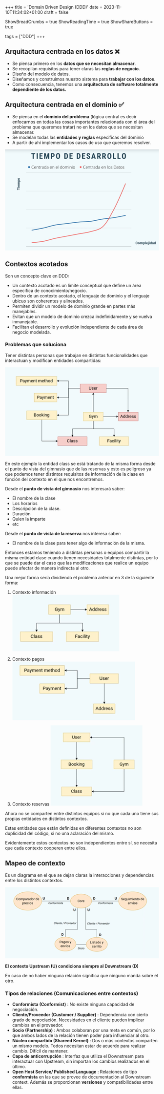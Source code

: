 +++
title = 'Domain Driven Design (DDD)'
date = 2023-11-10T11:34:02+01:00
draft = false

ShowBreadCrumbs = true
ShowReadingTime = true
ShowShareButtons = true

tags = ["DDD"]
+++

## Arquitactura centrada en los datos ❌

- Se piensa primero en los **datos que se necesitan almacenar**.
- Se recopilan requisitos para tener claras las **reglas de negocio**.
- Diseño del modelo de datos.
- Diseñamos y construimos nuestro sistema para **trabajar con los datos.**
- Como consecuencia, tenemos una **arquitectura de software totalmente dependiente de los datos.**

## Arquitectura centrada en el dominio ✅

- Se piensa en el **dominio del problema** (lógica central es decir enfocarnos en todas las cosas importantes relacionada con el área del problema que queremos tratar) no en los datos que se necesitan almacenar.
- Se modelan todas las **entidades y reglas** especificas del dominio
- A partir de ahí implementar los casos de uso que queremos resolver.

![DDD](../../images/DDD.png)

## Contextos acotados

Son un concepto clave en DDD:

- Un contexto acotado es un límite conceptual que define un área especifica de conocimiento/negocio.
- Dentro de un contexto acotado, el lenguaje de dominio y el lenguaje ubicuo son coherentes y alineados.
- Permiten dividir un modelo de dominio grande en partes más manejables.
- Evitan que un modelo de dominio crezca indefinidamente y se vuelva inmanejable.
- Facilitan el desarrollo y evolución independiente de cada área de negocio modelada.

### Problemas que soluciona

Tener distintas personas que trabajan en distintas funcionalidades que interactuan y modifican entidades compartidas:

![Diagrama-DDD](../../images/DDD-diagrama.png)

En este ejemplo la entidad class se está tratando de la misma forma desde el punto de vista del gimnasio que de las reservas y esto es peligroso ya que podemos tener distintos requisitos de información de la clase en función del contexto en el que nos encontremos.

Desde el **punto de vista del gimnasio** nos interesará saber:

- El nombre de la clase
- Los horarios
- Descripción de la clase.
- Duración
- Quien la imparte
- etc

Desde el **punto de vista de la reserva** nos interesa saber:

- El nombre de la clase para tener algo de información de la misma.

Entonces estamos teniendo a distintas personas o equipos compartir la misma entidad clase cuando tienen necesidades totalmente distintas, por lo que se puede dar el caso que las modificaciones que realice un equipo puede afectar de manera indirecta al otro.

Una mejor forma sería dividiendo el problema anterior en 3 de la siguiente forma:

1. Contexto información
![DDD-info](../../images/DDD-info.png)

2. Contexto pagos
![DDD-pagos](../../images/DDD-pagos.png)

3. Contexto reservas
![DDD-reservas](../../images/DDD-reservas.png)

Ahora no se comparten entre distintos equipos si no que cada uno tiene sus propias entidades en distintos contextos.

Estas entidades que están definidas en diferentes contextos no son duplicidad del código, si no una aclaración del mismo.

Evidentemente estos contextos no son independientes entre sí, se necesita que cada contexto cooperen entre ellos.

## Mapeo de contexto

Es un diagrama en el que se dejan claras la interacciones y dependencias entre los distintos contextos.

![DDD-mapeo](../../images/DDD-mapeo.png)

**El contexto Upstream (U) condiciona siempre al Downstream (D)**

En caso de no haber ninguna relación significa que ninguno manda sobre el otro.

### Tipos de relaciones (Comunicaciones entre contextos)

- **Conformista (Conformist)** : No existe ninguna capacidad de negociación.
- **Cliente/Proveedor (Customer / Supplier)** : Dependencia con cierto grado de negociación. Necesidades en el cliente pueden implicar cambios en el proveedor.
- **Socio (Partnership)** : Ambos colaboran por una meta en común, por lo que ambos lados de la relación tienen poder para influenciar al otro.
- **Núcleo compartido (Shareed Kernel)** : Dos o más contextos comparten un mismo modelo. Todos necesitan estar de acuerdo para realizar cambio. Difícil de mantener.
- **Capa de anticorrupción** : Interfaz que utiliza el Downstream para interactuar con Upstream, sin importan los cambios realizados en el último.
- **Open Host Service/ Published Language** : Relaciones de tipo **conformista** en las que se provee de documentación al Downstream context. Además se proporcionan **versiones** y compatibilidades entre ellas.
